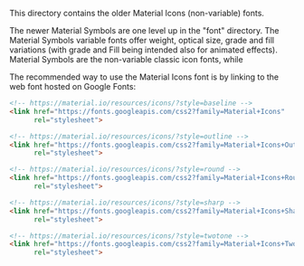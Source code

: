 This directory contains the older Material Icons (non-variable) fonts. 

The newer Material Symbols are one level up in the "font" directory. The Material Symbols variable fonts offer weight, optical size, grade and fill variations (with grade and Fill being intended also for animated effects). Material Symbols are the non-variable classic icon fonts, while

The recommended way to use the Material Icons font is by linking to the web font hosted on Google Fonts:

```html
<!-- https://material.io/resources/icons/?style=baseline -->
<link href="https://fonts.googleapis.com/css2?family=Material+Icons"
      rel="stylesheet">

<!-- https://material.io/resources/icons/?style=outline -->
<link href="https://fonts.googleapis.com/css2?family=Material+Icons+Outlined"
      rel="stylesheet">

<!-- https://material.io/resources/icons/?style=round -->
<link href="https://fonts.googleapis.com/css2?family=Material+Icons+Round"
      rel="stylesheet">

<!-- https://material.io/resources/icons/?style=sharp -->
<link href="https://fonts.googleapis.com/css2?family=Material+Icons+Sharp"
      rel="stylesheet">

<!-- https://material.io/resources/icons/?style=twotone -->
<link href="https://fonts.googleapis.com/css2?family=Material+Icons+Two+Tone"
      rel="stylesheet">
```

